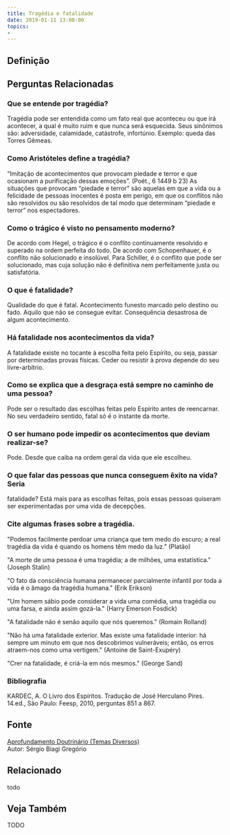 ```yaml
---
title: Tragédia e fatalidade
date: 2019-01-11 13:00:00
topics: 
- 
---
```


## Definição


## Perguntas Relacionadas

### Que se entende por tragédia?
Tragédia pode ser entendida como um fato real que aconteceu ou que irá
acontecer, a qual é muito ruim e que nunca será esquecida. Seus
sinônimos são: adversidade, calamidade, catástrofe, infortúnio. Exemplo:
queda das Torres Gêmeas.

### Como Aristóteles define a tragédia?
“Imitação de acontecimentos que provocam piedade e terror e que
ocasionam a purificação dessas emoções”. (Poét., 6 1449 b 23) As
situações que provocam “piedade e terror” são aquelas em que a vida ou a
felicidade de pessoas inocentes é posta em perigo, em que os conflitos
não são resolvidos ou são resolvidos de tal modo que determinam “piedade
e terror” nos espectadores.

### Como o trágico é visto no pensamento moderno?
De acordo com Hegel, o trágico é o conflito continuamente resolvido e
superado na ordem perfeita do todo. De acordo com Schopenhauer, é o
conflito não solucionado e insolúvel. Para Schiller, é o conflito que
pode ser solucionado, mas cuja solução não é definitiva nem
perfeitamente justa ou satisfatória.

### O que é fatalidade?
Qualidade do que é fatal. Acontecimento funesto marcado pelo destino ou
fado. Aquilo que não se consegue evitar. Consequência desastrosa de
algum acontecimento.

### Há fatalidade nos acontecimentos da vida?
A fatalidade existe no tocante à escolha feita pelo Espírito, ou seja,
passar por determinadas provas físicas. Ceder ou resistir à prova
depende do seu livre-arbítrio.

### Como se explica que a desgraça está sempre no caminho de uma pessoa?
Pode ser o resultado das escolhas feitas pelo Espírito antes de
reencarnar. No seu verdadeiro sentido, fatal só é o instante da morte.

### O ser humano pode impedir os acontecimentos que deviam realizar-se?
Pode. Desde que caiba na ordem geral da vida que ele escolheu.

### O que falar das pessoas que nunca conseguem êxito na vida? Seria
fatalidade?
Está mais para as escolhas feitas, pois essas pessoas quiseram ser
experimentadas por uma vida de decepções.

### Cite algumas frases sobre a tragédia.

"Podemos facilmente perdoar uma criança que tem medo do escuro; a real
tragédia da vida é quando os homens têm medo da luz." (Platão)

"A morte de uma pessoa é uma tragédia; a de milhões, uma estatística."
(Joseph Stalin)

"O fato da consciência humana permanecer parcialmente infantil por toda
a vida é o âmago da tragédia humana." (Erik Erikson)

"Um homem sábio pode considerar a vida uma comédia, uma tragédia ou
uma farsa, e ainda assim gozá-la." (Harry Emerson Fosdick)

"A fatalidade não é senão aquilo que nós queremos." (Romain Rolland)

"Não há uma fatalidade exterior. Mas existe uma fatalidade interior:
há sempre um minuto em que nos descobrimos vulneráveis; então, os erros
atraem-nos como uma vertigem." (Antoine de Saint-Exupéry)

"Crer na fatalidade, é criá-la em nós mesmos." (George Sand)


### Bibliografia
KARDEC, A. O Livro dos Espíritos. Tradução de José Herculano Pires.
14.ed., São Paulo: Feesp, 2010, perguntas 851 a 867.

## Fonte
[Aprofundamento Doutrinário (Temas Diversos)](https://sites.google.com/view/aprofundamentodoutrinario/tragédia-e-fatalidade)  
Autor: Sérgio Biagi Gregório



## Relacionado
todo

## Veja Também
TODO


